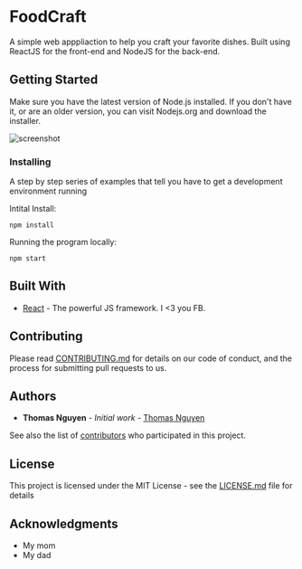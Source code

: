 # FoodCraft

A simple web apppliaction to help you craft your favorite dishes. Built using ReactJS for the front-end and NodeJS for the back-end.

[logo]: https://puu.sh/AM1FB/bca21fb310.png "Preview App"   

## Getting Started

Make sure you have the latest version of Node.js installed. If you don't have it, or are an older version, you can visit Nodejs.org and download the installer.

![screenshot](https://puu.sh/ANROD/4aa70d513d.png)

### Installing

A step by step series of examples that tell you have to get a development environment running

Intital Install:

```
npm install
```

Running the program locally:
```
npm start
```

## Built With

* [React](https://reactjs.org/) - The powerful JS framework. I <3 you FB.

## Contributing

Please read [CONTRIBUTING.md](https://github.com/thomasnguyen/development/blob/master/CONTRIBUTING.md) for details on our code of conduct, and the process for submitting pull requests to us.

## Authors

* **Thomas Nguyen** - *Initial work* - [Thomas Nguyen](https://github.com/thomasnguyen)

See also the list of [contributors](https://github.com/your/project/contributors) who participated in this project.

## License

This project is licensed under the MIT License - see the [LICENSE.md](LICENSE.md) file for details

## Acknowledgments

* My mom 
* My dad